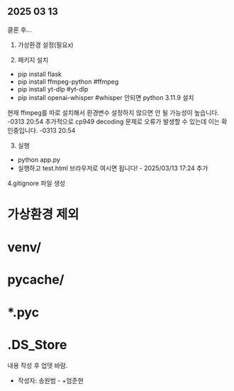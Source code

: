 


## 2025 03 13 

클론 후... 
1. 가상환경 설정(필요x)

2. 패키지 설치

- pip install flask 
- pip install ffmpeg-python     #ffmpeg 
- pip install yt-dlp            #yt-dlp 
- pip install openai-whisper    #whisper  안되면 python 3.11.9 설치 

 현재 ffmpeg를 따로 설치해서 환경변수 설정하지 않으면 안 될 가능성이 높습니다.   -0313 20:54
  추가적으로 cp949 decoding 문제로 오류가 발생할 수 있는데 이는 확인중입니다.    -0313 20:54

3. 실행 
- python app.py
- 실행하고 test.html 브라우저로 여시면 됩니다! - 2025/03/13 17:24 추가


4.gitignore 파일 생성 

# 가상환경 제외

# venv/

# __pycache__/

# *.pyc

# .DS_Store

내용 작성 후 업뎃 바람. 

- 작성자: 송원범 -
+엄준현
